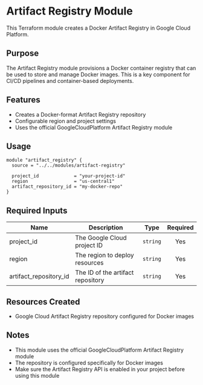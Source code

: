 # Artifact Registry Module

This Terraform module creates a Docker Artifact Registry in Google Cloud Platform.

## Purpose

The Artifact Registry module provisions a Docker container registry that can be used to store and manage Docker images. This is a key component for CI/CD pipelines and container-based deployments.

## Features

- Creates a Docker-format Artifact Registry repository
- Configurable region and project settings
- Uses the official GoogleCloudPlatform Artifact Registry module

## Usage

```hcl
module "artifact_registry" {
  source = "../../modules/artifact-registry"

  project_id             = "your-project-id"
  region                 = "us-central1"
  artifact_repository_id = "my-docker-repo"
}
```

## Required Inputs

| Name | Description | Type | Required |
|------|-------------|------|:--------:|
| project_id | The Google Cloud project ID | `string` | Yes |
| region | The region to deploy resources | `string` | Yes |
| artifact_repository_id | The ID of the artifact repository | `string` | Yes |

## Resources Created

- Google Cloud Artifact Registry repository configured for Docker images

## Notes

- This module uses the official GoogleCloudPlatform Artifact Registry module
- The repository is configured specifically for Docker images
- Make sure the Artifact Registry API is enabled in your project before using this module